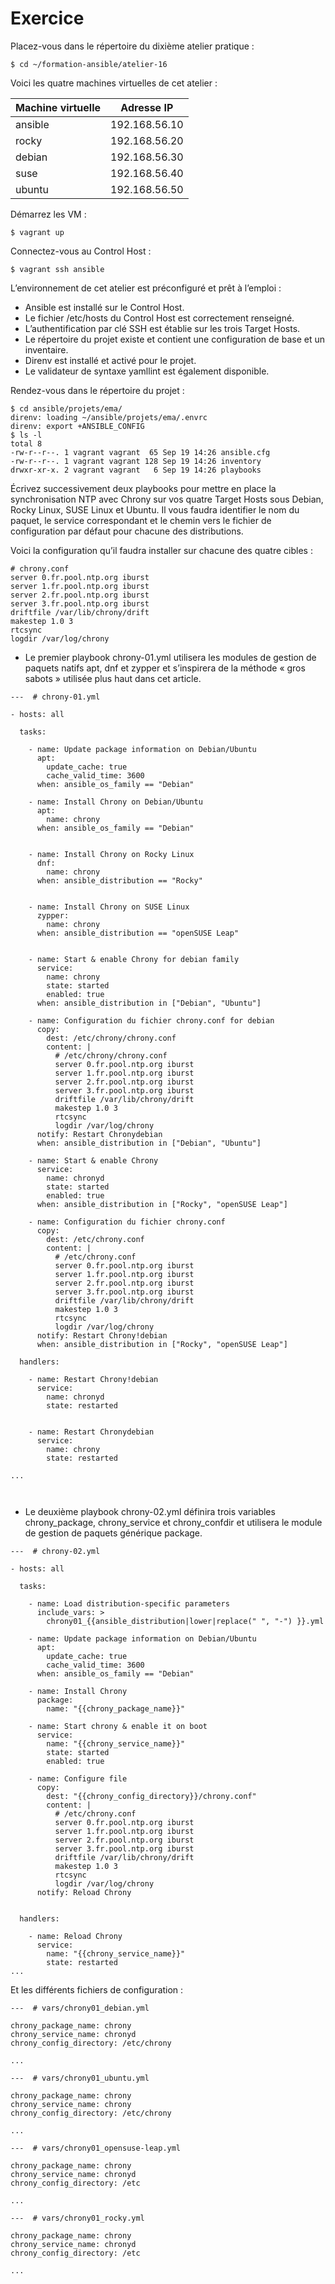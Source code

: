 # Exercice

Placez-vous dans le répertoire du dixième atelier pratique :

```
$ cd ~/formation-ansible/atelier-16
```
Voici les quatre machines virtuelles de cet atelier :

|Machine virtuelle |	Adresse IP|
| ------------- |:-------------:|
|ansible | 192.168.56.10|
|rocky | 192.168.56.20|
|debian | 192.168.56.30|
|suse |	192.168.56.40|
|ubuntu |	192.168.56.50|

Démarrez les VM :
```
$ vagrant up
```
Connectez-vous au Control Host :
```
$ vagrant ssh ansible
```
L’environnement de cet atelier est préconfiguré et prêt à l’emploi :

* Ansible est installé sur le Control Host.
* Le fichier /etc/hosts du Control Host est correctement renseigné.
* L’authentification par clé SSH est établie sur les trois Target Hosts.
* Le répertoire du projet existe et contient une configuration de base et un inventaire.
* Direnv est installé et activé pour le projet.
* Le validateur de syntaxe yamllint est également disponible.

Rendez-vous dans le répertoire du projet :
```
$ cd ansible/projets/ema/
direnv: loading ~/ansible/projets/ema/.envrc
direnv: export +ANSIBLE_CONFIG
$ ls -l
total 8
-rw-r--r--. 1 vagrant vagrant  65 Sep 19 14:26 ansible.cfg
-rw-r--r--. 1 vagrant vagrant 128 Sep 19 14:26 inventory
drwxr-xr-x. 2 vagrant vagrant   6 Sep 19 14:26 playbooks
```
Écrivez successivement deux playbooks pour mettre en place la synchronisation NTP avec Chrony sur vos quatre Target Hosts sous Debian, Rocky Linux, SUSE Linux et Ubuntu. Il vous faudra identifier le nom du paquet, le service correspondant et le chemin vers le fichier de configuration par défaut pour chacune des distributions.

Voici la configuration qu’il faudra installer sur chacune des quatre cibles :

```
# chrony.conf
server 0.fr.pool.ntp.org iburst
server 1.fr.pool.ntp.org iburst
server 2.fr.pool.ntp.org iburst
server 3.fr.pool.ntp.org iburst
driftfile /var/lib/chrony/drift
makestep 1.0 3
rtcsync
logdir /var/log/chrony
```

* Le premier playbook chrony-01.yml utilisera les modules de gestion de paquets natifs apt, dnf et zypper et s’inspirera de la méthode « gros sabots » utilisée plus haut dans cet article.
```
---  # chrony-01.yml

- hosts: all

  tasks:

    - name: Update package information on Debian/Ubuntu
      apt:
        update_cache: true
        cache_valid_time: 3600
      when: ansible_os_family == "Debian"

    - name: Install Chrony on Debian/Ubuntu
      apt:
        name: chrony
      when: ansible_os_family == "Debian"


    - name: Install Chrony on Rocky Linux
      dnf:
        name: chrony
      when: ansible_distribution == "Rocky"


    - name: Install Chrony on SUSE Linux
      zypper:
        name: chrony
      when: ansible_distribution == "openSUSE Leap"


    - name: Start & enable Chrony for debian family
      service:
        name: chrony
        state: started
        enabled: true
      when: ansible_distribution in ["Debian", "Ubuntu"]      

    - name: Configuration du fichier chrony.conf for debian
      copy:
        dest: /etc/chrony/chrony.conf
        content: |
          # /etc/chrony/chrony.conf
          server 0.fr.pool.ntp.org iburst
          server 1.fr.pool.ntp.org iburst
          server 2.fr.pool.ntp.org iburst
          server 3.fr.pool.ntp.org iburst
          driftfile /var/lib/chrony/drift
          makestep 1.0 3
          rtcsync
          logdir /var/log/chrony
      notify: Restart Chronydebian
      when: ansible_distribution in ["Debian", "Ubuntu"]

    - name: Start & enable Chrony
      service:
        name: chronyd
        state: started
        enabled: true
      when: ansible_distribution in ["Rocky", "openSUSE Leap"]

    - name: Configuration du fichier chrony.conf
      copy:
        dest: /etc/chrony.conf
        content: |
          # /etc/chrony.conf
          server 0.fr.pool.ntp.org iburst
          server 1.fr.pool.ntp.org iburst
          server 2.fr.pool.ntp.org iburst
          server 3.fr.pool.ntp.org iburst
          driftfile /var/lib/chrony/drift
          makestep 1.0 3
          rtcsync
          logdir /var/log/chrony
      notify: Restart Chrony!debian
      when: ansible_distribution in ["Rocky", "openSUSE Leap"]

  handlers:

    - name: Restart Chrony!debian
      service:
        name: chronyd
        state: restarted


    - name: Restart Chronydebian
      service:
        name: chrony
        state: restarted

...



```
* Le deuxième playbook chrony-02.yml définira trois variables chrony_package, chrony_service et chrony_confdir et utilisera le module de gestion de paquets générique package.
```
---  # chrony-02.yml

- hosts: all

  tasks:

    - name: Load distribution-specific parameters
      include_vars: >
        chrony01_{{ansible_distribution|lower|replace(" ", "-") }}.yml

    - name: Update package information on Debian/Ubuntu
      apt:
        update_cache: true
        cache_valid_time: 3600
      when: ansible_os_family == "Debian"

    - name: Install Chrony
      package:
        name: "{{chrony_package_name}}"

    - name: Start chrony & enable it on boot
      service:
        name: "{{chrony_service_name}}"
        state: started
        enabled: true

    - name: Configure file
      copy:
        dest: "{{chrony_config_directory}}/chrony.conf"
        content: |
          # /etc/chrony.conf
          server 0.fr.pool.ntp.org iburst
          server 1.fr.pool.ntp.org iburst
          server 2.fr.pool.ntp.org iburst
          server 3.fr.pool.ntp.org iburst
          driftfile /var/lib/chrony/drift
          makestep 1.0 3
          rtcsync
          logdir /var/log/chrony
      notify: Reload Chrony


  handlers:

    - name: Reload Chrony
      service:
        name: "{{chrony_service_name}}"
        state: restarted
...
```
Et les différents fichiers de configuration :
```
---  # vars/chrony01_debian.yml

chrony_package_name: chrony
chrony_service_name: chronyd
chrony_config_directory: /etc/chrony

...
```
```
---  # vars/chrony01_ubuntu.yml

chrony_package_name: chrony
chrony_service_name: chrony
chrony_config_directory: /etc/chrony

...

```
```
---  # vars/chrony01_opensuse-leap.yml

chrony_package_name: chrony
chrony_service_name: chronyd
chrony_config_directory: /etc

...
```
```
---  # vars/chrony01_rocky.yml

chrony_package_name: chrony
chrony_service_name: chronyd
chrony_config_directory: /etc

...

```
